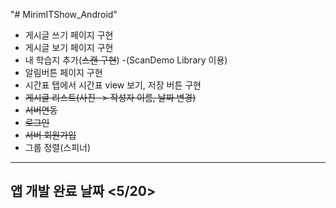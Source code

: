 "# MirimITShow_Android"<br>
  - 게시글 쓰기 페이지 구현
  - 게시글 보기 페이지 구현
  - 내 학습지 추가(~~스캔 구현~~) -(ScanDemo Library 이용)
  - 알림버튼 페이지 구현
  - 시간표 탭에서 시간표 view 보기, 저장 버튼 구현
  - ~~게시글 리스트(사진 -> 작성자 이름, 날짜 변경)~~
  - ~~서버연동~~
  - ~~로그인~~
  - ~~서버 회원가입~~
  - 그룹 정렬(스피너)
-------
## 앱 개발 완료 날짜 <5/20>
